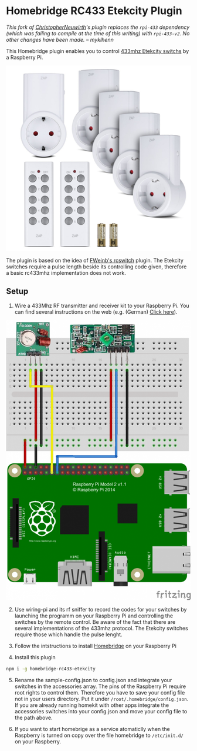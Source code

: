 # Homebridge RC433 Etekcity Plugin

*This fork of [ChristopherNeuwirth](https://github.com/ChristopherNeuwirth)'s plugin replaces the `rpi-433` dependency (which was failing to compile at the time of this writing) with `rpi-433-v2`. No other changes have been made.*
*– myklhenn*

This Homebridge plugin enables you to control [433mhz Etekcity switchs](https://www.amazon.de/dp/B016I3TZ58/ref=wl_it_dp_o_pC_nS_ttl?_encoding=UTF8&colid=3NEM5I6QUP4AR&coliid=I166WF1IKFO0FK) by a Raspberry Pi.

![](https://raw.githubusercontent.com/ChristopherNeuwirth/homebridge-rc433-etekcity/master/docs/71FyoY6RWWL._SL1500_.jpg)

The plugin is based on the idea of [FWeinb's rcswitch](https://github.com/FWeinb/homebridge-rcswitch) plugin.
The Etekcity switches require a pulse length beside its controlling code given, therefore a basic rc433mhz
implementation does not work.

## Setup

1) Wire a 433Mhz RF transmitter and receiver kit to your Raspberry Pi. You can find several instructions on the
web (e.g. (German) [Click here](http://tutorials-raspberrypi.de/raspberry-pi-funksteckdosen-433-mhz-steuern/)).

![](https://raw.githubusercontent.com/ChristopherNeuwirth/homebridge-rc433-etekcity/master/docs/raspberry-pi-funksteckdosen_Steckplatine-678x1024.png)

2) Use wiring-pi and its rf sniffer to record the codes for your switches by launching the programm on your
Raspberry Pi and controlling the switches by the remote control. Be aware of the fact that there are several
implementations of the 433mhz protocol. The Etekcity switches require those which handle the pulse lenght.

3) Follow the intstructions to install [Homebridge](https://github.com/nfarina/homebridge/wiki/Running-HomeBridge-on-a-Raspberry-Pi) on your Raspberry Pi

4) Install this plugin

```bash
npm i -g homebridge-rc433-etekcity
```

5) Rename the sample-config.json to config.json and integrate your switches in the accessories array. The pins
of the Raspberry Pi require root rights to control them. Therefore you have to save your config file not
in your users directory. Put it under `/root/.homebridge/config.json`.
If you are already running homekit with other apps integrate the accessories switches into your config.json
and move your config file to the path above.

6) If you want to start homebrige as a service atomaticlly when the Raspberry is turned on copy over
the file homebridge to `/etc/init.d/` on your Raspberry.
